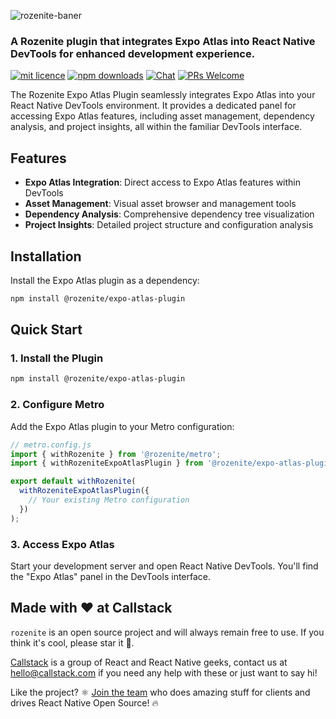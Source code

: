 ![rozenite-baner](https://github.com/user-attachments/assets/6d21839f-e624-4d8b-85a2-5f7ef1600b28)

### A Rozenite plugin that integrates Expo Atlas into React Native DevTools for enhanced development experience.

[![mit licence][license-badge]][license] [![npm downloads][npm-downloads-badge]][npm-downloads] [![Chat][chat-badge]][chat] [![PRs Welcome][prs-welcome-badge]][prs-welcome]

The Rozenite Expo Atlas Plugin seamlessly integrates Expo Atlas into your React Native DevTools environment. It provides a dedicated panel for accessing Expo Atlas features, including asset management, dependency analysis, and project insights, all within the familiar DevTools interface.

## Features

- **Expo Atlas Integration**: Direct access to Expo Atlas features within DevTools
- **Asset Management**: Visual asset browser and management tools
- **Dependency Analysis**: Comprehensive dependency tree visualization
- **Project Insights**: Detailed project structure and configuration analysis

## Installation

Install the Expo Atlas plugin as a dependency:

```bash
npm install @rozenite/expo-atlas-plugin
```

## Quick Start

### 1. Install the Plugin

```bash
npm install @rozenite/expo-atlas-plugin
```

### 2. Configure Metro

Add the Expo Atlas plugin to your Metro configuration:

```javascript
// metro.config.js
import { withRozenite } from '@rozenite/metro';
import { withRozeniteExpoAtlasPlugin } from '@rozenite/expo-atlas-plugin';

export default withRozenite(
  withRozeniteExpoAtlasPlugin({
    // Your existing Metro configuration
  })
);
```

### 3. Access Expo Atlas

Start your development server and open React Native DevTools. You'll find the "Expo Atlas" panel in the DevTools interface.

## Made with ❤️ at Callstack

`rozenite` is an open source project and will always remain free to use. If you think it's cool, please star it 🌟.

[Callstack][callstack-readme-with-love] is a group of React and React Native geeks, contact us at [hello@callstack.com](mailto:hello@callstack.com) if you need any help with these or just want to say hi!

Like the project? ⚛️ [Join the team](https://callstack.com/careers/?utm_campaign=Senior_RN&utm_source=github&utm_medium=readme) who does amazing stuff for clients and drives React Native Open Source! 🔥

[callstack-readme-with-love]: https://callstack.com/?utm_source=github.com&utm_medium=referral&utm_campaign=rozenite&utm_term=readme-with-love
[license-badge]: https://img.shields.io/npm/l/rozenite?style=for-the-badge
[license]: https://github.com/callstackincubator/rozenite/blob/main/LICENSE
[npm-downloads-badge]: https://img.shields.io/npm/dm/rozenite?style=for-the-badge
[npm-downloads]: https://www.npmjs.com/package/@rozenite/expo-atlas-plugin
[prs-welcome-badge]: https://img.shields.io/badge/PRs-welcome-brightgreen.svg?style=for-the-badge
[prs-welcome]: https://github.com/callstackincubator/rozenite/blob/main/CONTRIBUTING.md
[chat-badge]: https://img.shields.io/discord/426714625279524876.svg?style=for-the-badge
[chat]: https://discord.gg/xgGt7KAjxv